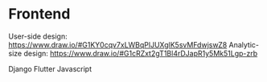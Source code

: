 # Frontend

User-side design: https://www.draw.io/#G1KY0cqv7xLWBqPlJUXglK5svMFdwjswZ8
Analytic-size design: https://www.draw.io/#G1cRZxt2gT1Bl4rDJapR1y5Mk51Lgp-zrb

Django
Flutter
Javascript

